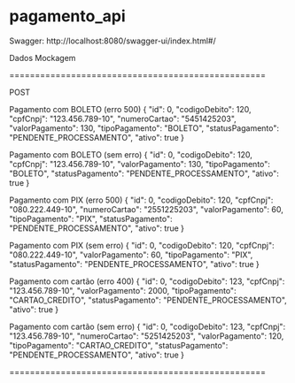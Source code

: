 # pagamento_api

Swagger: http://localhost:8080/swagger-ui/index.html#/


Dados Mockagem

==================================================

POST

Pagamento com BOLETO (erro 500)
{
  "id": 0,
  "codigoDebito": 120,
  "cpfCnpj": "123.456.789-10",
  "numeroCartao": "5451425203",
  "valorPagamento": 130,
  "tipoPagamento": "BOLETO",
  "statusPagamento": "PENDENTE_PROCESSAMENTO",
  "ativo": true
}

Pagamento com BOLETO (sem erro)
{
  "id": 0,
  "codigoDebito": 120,
  "cpfCnpj": "123.456.789-10",
  "valorPagamento": 130,
  "tipoPagamento": "BOLETO",
  "statusPagamento": "PENDENTE_PROCESSAMENTO",
  "ativo": true
}

Pagamento com PIX (erro 500)
{
  "id": 0,
  "codigoDebito": 120,
  "cpfCnpj": "080.222.449-10",
  "numeroCartao": "2551225203",
  "valorPagamento": 60,
  "tipoPagamento": "PIX",
  "statusPagamento": "PENDENTE_PROCESSAMENTO",
  "ativo": true
}

Pagamento com PIX (sem erro)
{
  "id": 0,
  "codigoDebito": 120,
  "cpfCnpj": "080.222.449-10",
  "valorPagamento": 60,
  "tipoPagamento": "PIX",
  "statusPagamento": "PENDENTE_PROCESSAMENTO",
  "ativo": true
}


Pagamento com cartão (erro 400)
{
  "id": 0,
  "codigoDebito": 123,
  "cpfCnpj": "123.456.789-10",
  "valorPagamento": 2000,
  "tipoPagamento": "CARTAO_CREDITO",
  "statusPagamento": "PENDENTE_PROCESSAMENTO",
  "ativo": true
}


Pagamento com cartão (sem erro)
{
  "id": 0,
  "codigoDebito": 123,
  "cpfCnpj": "123.456.789-10",
  "numeroCartao": "5251425203",
  "valorPagamento": 120,
  "tipoPagamento": "CARTAO_CREDITO",
  "statusPagamento": "PENDENTE_PROCESSAMENTO",
  "ativo": true
}

==================================================
